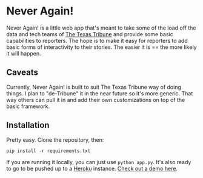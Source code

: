 Never Again!
============

Never Again! is a little web app that's meant to take some of the load off the data and tech teams of [The Texas Tribune](http://www.texastribune.org) and provide some basic capabilities to reporters. The hope is to make it easy for reporters to add basic forms of interactivity to their stories. The easier it is == the more likely it will happen.

Caveats
-------

Currently, Never Again! is built to suit The Texas Tribune way of doing things. I plan to "de-Tribune" it in the near future so it's more generic. That way others can pull it in and add their own customizations on top of the basic framework.

Installation
------------

Pretty easy. Clone the repository, then:

`pip install -r requirements.txt`

If you are running it locally, you can just use `python app.py`. It's also ready to go to be pushed up to a [Heroku](http://www.heroku.com) instance. [Check out a demo here](http://never-again.herokuapp.com).
